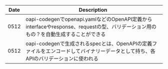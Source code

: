 | Date | Description |
| - | - |
| 0512 | oapi-codegenでopenapi.yamlなどのOpenAPI定義からinterfaceやresponse、requestの型、バリデーション用のもの？を自動生成することができる|
| 0512 | oapi-codegenで生成されるspecとは、OpenAPIの定義ファイルをエンコードしてバイナリーデータとして持ち、各APIのバリデーションに使われる|
